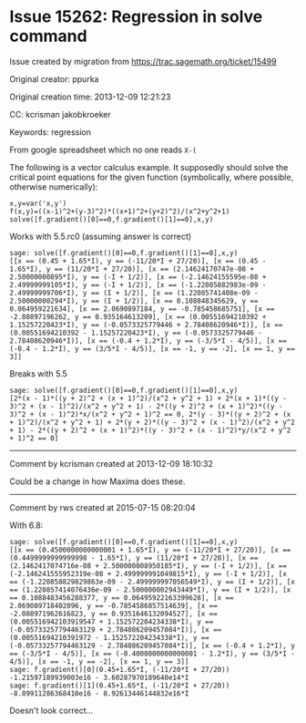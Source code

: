 # Issue 15262: Regression in solve command

Issue created by migration from https://trac.sagemath.org/ticket/15499

Original creator: ppurka

Original creation time: 2013-12-09 12:21:23

CC:  kcrisman jakobkroeker

Keywords: regression

From google spreadsheet which no one reads `X-(`

The following is a vector calculus example. It supposedly should solve the critical point equations for the given function (symbolically, where possible, otherwise numerically):


```
x,y=var('x,y')
f(x,y)=((x-1)^2+(y-3)^2)*((x+1)^2+(y+2)^2)/(x^2+y^2+1)
solve([f.gradient()[0]==0,f.gradient()[1]==0],x,y)
```


Works with 5.5.rc0 (assuming answer is correct)

```
sage: solve([f.gradient()[0]==0,f.gradient()[1]==0],x,y)
[[x == (0.45 + 1.65*I), y == (-11/20*I + 27/20)], [x == (0.45 - 1.65*I), y == (11/20*I + 27/20)], [x == (2.14624170747e-08 + 2.50000000895*I), y == (-I + 1/2)], [x == (-2.14624155595e-08 + 2.49999999105*I), y == (-I + 1/2)], [x == (-1.22085882983e-09 - 2.49999999706*I), y == (I + 1/2)], [x == (1.22085741408e-09 - 2.50000000294*I), y == (I + 1/2)], [x == 0.108848345629, y == 0.064959221634], [x == 2.0690897184, y == -0.785458685751], [x == -2.08897196262, y == 0.935164613209], [x == (0.00551694210392 + 1.15257220423*I), y == (-0.0573325779446 + 2.78408620946*I)], [x == (0.00551694210392 - 1.15257220423*I), y == (-0.0573325779446 - 2.78408620946*I)], [x == (-0.4 + 1.2*I), y == (-3/5*I - 4/5)], [x == (-0.4 - 1.2*I), y == (3/5*I - 4/5)], [x == -1, y == -2], [x == 1, y == 3]]
```


Breaks with 5.5

```
sage: solve([f.gradient()[0]==0,f.gradient()[1]==0],x,y)
[2*(x - 1)*((y + 2)^2 + (x + 1)^2)/(x^2 + y^2 + 1) + 2*(x + 1)*((y - 3)^2 + (x - 1)^2)/(x^2 + y^2 + 1) - 2*((y + 2)^2 + (x + 1)^2)*((y - 3)^2 + (x - 1)^2)*x/(x^2 + y^2 + 1)^2 == 0, 2*(y - 3)*((y + 2)^2 + (x + 1)^2)/(x^2 + y^2 + 1) + 2*(y + 2)*((y - 3)^2 + (x - 1)^2)/(x^2 + y^2 + 1) - 2*((y + 2)^2 + (x + 1)^2)*((y - 3)^2 + (x - 1)^2)*y/(x^2 + y^2 + 1)^2 == 0]
```



---

Comment by kcrisman created at 2013-12-09 18:10:32

Could be a change in how Maxima does these.


---

Comment by rws created at 2015-07-15 08:20:04

With 6.8:

```
sage: solve([f.gradient()[0]==0,f.gradient()[1]==0],x,y)
[[x == (0.4500000000000001 + 1.65*I), y == (-11/20*I + 27/20)], [x == (0.4499999999999998 - 1.65*I), y == (11/20*I + 27/20)], [x == (2.1462417074716e-08 + 2.500000008950185*I), y == (-I + 1/2)], [x == (-2.146241555952319e-08 + 2.499999991049815*I), y == (-I + 1/2)], [x == (-1.220858829829863e-09 - 2.499999997056549*I), y == (I + 1/2)], [x == (1.220857414076436e-09 - 2.500000002943449*I), y == (I + 1/2)], [x == 0.1088483456288377, y == 0.06495922163399628], [x == 2.069089718402096, y == -0.7854586857514639], [x == -2.088971962616823, y == 0.9351646132094527], [x == (0.005516942103919547 + 1.152572204234338*I), y == (-0.05733257794463129 + 2.784086209457084*I)], [x == (0.00551694210391972 - 1.152572204234338*I), y == (-0.05733257794463129 - 2.784086209457084*I)], [x == (-0.4 + 1.2*I), y == (-3/5*I - 4/5)], [x == (-0.4000000000000001 - 1.2*I), y == (3/5*I - 4/5)], [x == -1, y == -2], [x == 1, y == 3]]
sage: f.gradient()[0](0.45+1.65*I, (-11/20*I + 27/20))
-1.21597189939003e16 - 3.60287970189640e14*I
sage: f.gradient()[1](0.45+1.65*I, (-11/20*I + 27/20))
-8.89911286368410e16 - 8.92613446144832e16*I
```

Doesn't look correct...
